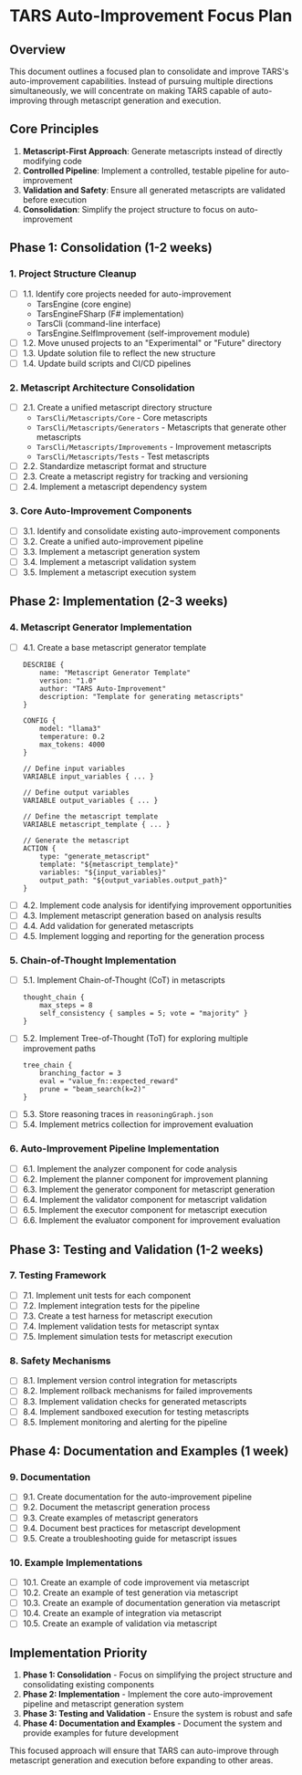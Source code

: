﻿# TARS Auto-Improvement Focus Plan

## Overview
This document outlines a focused plan to consolidate and improve TARS's auto-improvement capabilities. Instead of pursuing multiple directions simultaneously, we will concentrate on making TARS capable of auto-improving through metascript generation and execution.

## Core Principles
1. **Metascript-First Approach**: Generate metascripts instead of directly modifying code
2. **Controlled Pipeline**: Implement a controlled, testable pipeline for auto-improvement
3. **Validation and Safety**: Ensure all generated metascripts are validated before execution
4. **Consolidation**: Simplify the project structure to focus on auto-improvement

## Phase 1: Consolidation (1-2 weeks)

### 1. Project Structure Cleanup
- [ ] 1.1. Identify core projects needed for auto-improvement
  - TarsEngine (core engine)
  - TarsEngineFSharp (F# implementation)
  - TarsCli (command-line interface)
  - TarsEngine.SelfImprovement (self-improvement module)
- [ ] 1.2. Move unused projects to an "Experimental" or "Future" directory
- [ ] 1.3. Update solution file to reflect the new structure
- [ ] 1.4. Update build scripts and CI/CD pipelines

### 2. Metascript Architecture Consolidation
- [ ] 2.1. Create a unified metascript directory structure
  - `TarsCli/Metascripts/Core` - Core metascripts
  - `TarsCli/Metascripts/Generators` - Metascripts that generate other metascripts
  - `TarsCli/Metascripts/Improvements` - Improvement metascripts
  - `TarsCli/Metascripts/Tests` - Test metascripts
- [ ] 2.2. Standardize metascript format and structure
- [ ] 2.3. Create a metascript registry for tracking and versioning
- [ ] 2.4. Implement a metascript dependency system

### 3. Core Auto-Improvement Components
- [ ] 3.1. Identify and consolidate existing auto-improvement components
- [ ] 3.2. Create a unified auto-improvement pipeline
- [ ] 3.3. Implement a metascript generation system
- [ ] 3.4. Implement a metascript validation system
- [ ] 3.5. Implement a metascript execution system

## Phase 2: Implementation (2-3 weeks)

### 4. Metascript Generator Implementation
- [ ] 4.1. Create a base metascript generator template
  ```
  DESCRIBE {
      name: "Metascript Generator Template"
      version: "1.0"
      author: "TARS Auto-Improvement"
      description: "Template for generating metascripts"
  }

  CONFIG {
      model: "llama3"
      temperature: 0.2
      max_tokens: 4000
  }

  // Define input variables
  VARIABLE input_variables { ... }

  // Define output variables
  VARIABLE output_variables { ... }

  // Define the metascript template
  VARIABLE metascript_template { ... }

  // Generate the metascript
  ACTION {
      type: "generate_metascript"
      template: "${metascript_template}"
      variables: "${input_variables}"
      output_path: "${output_variables.output_path}"
  }
  ```
- [ ] 4.2. Implement code analysis for identifying improvement opportunities
- [ ] 4.3. Implement metascript generation based on analysis results
- [ ] 4.4. Add validation for generated metascripts
- [ ] 4.5. Implement logging and reporting for the generation process

### 5. Chain-of-Thought Implementation
- [ ] 5.1. Implement Chain-of-Thought (CoT) in metascripts
  ```
  thought_chain {
      max_steps = 8
      self_consistency { samples = 5; vote = "majority" }
  }
  ```
- [ ] 5.2. Implement Tree-of-Thought (ToT) for exploring multiple improvement paths
  ```
  tree_chain {
      branching_factor = 3
      eval = "value_fn::expected_reward"
      prune = "beam_search(k=2)"
  }
  ```
- [ ] 5.3. Store reasoning traces in `reasoningGraph.json`
- [ ] 5.4. Implement metrics collection for improvement evaluation

### 6. Auto-Improvement Pipeline Implementation
- [ ] 6.1. Implement the analyzer component for code analysis
- [ ] 6.2. Implement the planner component for improvement planning
- [ ] 6.3. Implement the generator component for metascript generation
- [ ] 6.4. Implement the validator component for metascript validation
- [ ] 6.5. Implement the executor component for metascript execution
- [ ] 6.6. Implement the evaluator component for improvement evaluation

## Phase 3: Testing and Validation (1-2 weeks)

### 7. Testing Framework
- [ ] 7.1. Implement unit tests for each component
- [ ] 7.2. Implement integration tests for the pipeline
- [ ] 7.3. Create a test harness for metascript execution
- [ ] 7.4. Implement validation tests for metascript syntax
- [ ] 7.5. Implement simulation tests for metascript execution

### 8. Safety Mechanisms
- [ ] 8.1. Implement version control integration for metascripts
- [ ] 8.2. Implement rollback mechanisms for failed improvements
- [ ] 8.3. Implement validation checks for generated metascripts
- [ ] 8.4. Implement sandboxed execution for testing metascripts
- [ ] 8.5. Implement monitoring and alerting for the pipeline

## Phase 4: Documentation and Examples (1 week)

### 9. Documentation
- [ ] 9.1. Create documentation for the auto-improvement pipeline
- [ ] 9.2. Document the metascript generation process
- [ ] 9.3. Create examples of metascript generators
- [ ] 9.4. Document best practices for metascript development
- [ ] 9.5. Create a troubleshooting guide for metascript issues

### 10. Example Implementations
- [ ] 10.1. Create an example of code improvement via metascript
- [ ] 10.2. Create an example of test generation via metascript
- [ ] 10.3. Create an example of documentation generation via metascript
- [ ] 10.4. Create an example of integration via metascript
- [ ] 10.5. Create an example of validation via metascript

## Implementation Priority

1. **Phase 1: Consolidation** - Focus on simplifying the project structure and consolidating existing components
2. **Phase 2: Implementation** - Implement the core auto-improvement pipeline and metascript generation system
3. **Phase 3: Testing and Validation** - Ensure the system is robust and safe
4. **Phase 4: Documentation and Examples** - Document the system and provide examples for future development

This focused approach will ensure that TARS can auto-improve through metascript generation and execution before expanding to other areas.
